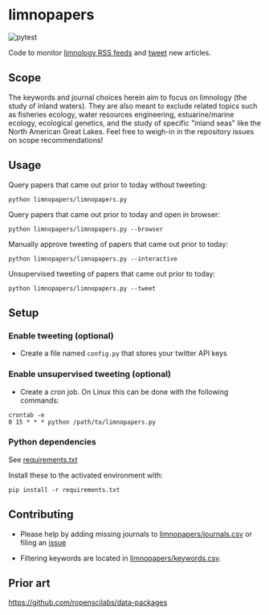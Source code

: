 # limnopapers

![pytest](https://github.com/jsta/limnopapers/workflows/pytest/badge.svg)

Code to monitor [limnology RSS feeds](limnopapers/journals.csv) and [tweet](https://twitter.com/limno_papers) new articles.

## Scope

The keywords and journal choices herein aim to focus on limnology (the study of inland waters). They are also meant to exclude related topics such as fisheries ecology, water resources engineering, estuarine/marine ecology, ecological genetics, and the study of specific "inland seas" like the North American Great Lakes. Feel free to weigh-in in the repository issues on scope recommendations! 

## Usage

Query papers that came out prior to today without tweeting:

`python limnopapers/limnopapers.py`

Query papers that came out prior to today and open in browser:

`python limnopapers/limnopapers.py --browser`

Manually approve tweeting of papers that came out prior to today:

`python limnopapers/limnopapers.py --interactive`

Unsupervised tweeting of papers that came out prior to today:

`python limnopapers/limnopapers.py --tweet`

## Setup

### Enable tweeting (optional)

* Create a file named `config.py` that stores your twitter API keys

### Enable unsupervised tweeting (optional)

* Create a _cron_ job. On Linux this can be done with the following commands:

```
crontab -e 
0 15 * * * python /path/to/limnopapers.py
```

### Python dependencies

See [requirements.txt](requirements.txt)

Install these to the activated environment with:

`pip install -r requirements.txt`

## Contributing

* Please help by adding missing journals to [limnopapers/journals.csv](limnopapers/journals.csv) or filing an [issue](https://github.com/jsta/limnopapers/issues)

* Filtering keywords are located in [limnopapers/keywords.csv](limnopapers/keywords.csv).

## Prior art

https://github.com/ropenscilabs/data-packages

